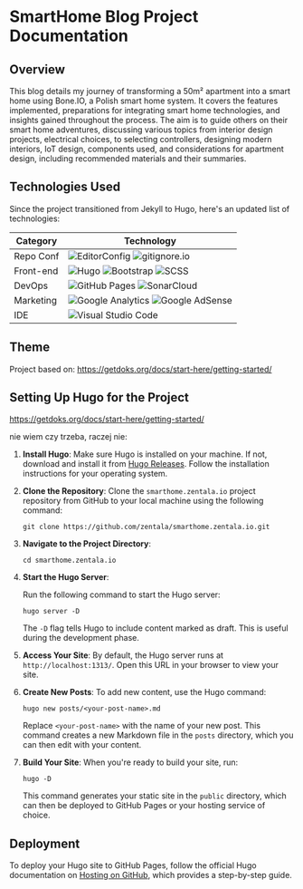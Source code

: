 # SmartHome Blog Project Documentation

## Overview

This blog details my journey of transforming a 50m² apartment into a smart home using Bone.IO, a Polish smart home system. It covers the features implemented, preparations for integrating smart home technologies, and insights gained throughout the process. The aim is to guide others on their smart home adventures, discussing various topics from interior design projects, electrical choices, to selecting controllers, designing modern interiors, IoT design, components used, and considerations for apartment design, including recommended materials and their summaries.

## Technologies Used

Since the project transitioned from Jekyll to Hugo, here's an updated list of technologies:

| Category | Technology |
|---|---|
| Repo Conf | ![EditorConfig](https://img.shields.io/badge/-EditorConfig-FEFEFE?logo=editorconfig&logoColor=black) ![gitignore.io](https://img.shields.io/badge/-gitignore.io-204ECF?logo=gitignoredotio&logoColor=white) |
| Front-end     | ![Hugo](https://img.shields.io/badge/-Hugo-FF4088?logo=hugo&logoColor=white) ![Bootstrap](https://img.shields.io/badge/-Bootstrap-563D7C?logo=bootstrap&logoColor=white) ![SCSS](https://img.shields.io/badge/-SCSS-CC6699?logo=sass&logoColor=white) &nbsp;  |
| DevOps        | ![GitHub Pages](https://img.shields.io/badge/-GitHubPages-222222?logo=githubpages&logoColor=white) ![SonarCloud](https://img.shields.io/badge/-SonarCloud-F3702A?logo=sonarcloud&logoColor=white) |
| Marketing     | ![Google Analytics](https://img.shields.io/badge/-GoogleAnalytics-4285F4?logo=googleanalytics&logoColor=white) ![Google AdSense](https://img.shields.io/badge/-GoogleAdSense-E37400?logo=googleadsense&logoColor=white) |
| IDE | ![Visual Studio Code](https://img.shields.io/badge/-VisualStudioCode-007ACC?logo=visualstudiocode&logoColor=white)                     |

## Theme

Project based on: https://getdoks.org/docs/start-here/getting-started/

## Setting Up Hugo for the Project

https://getdoks.org/docs/start-here/getting-started/


nie wiem czy trzeba, raczej nie:


1. **Install Hugo**: Make sure Hugo is installed on your machine. If not, download and install it from [Hugo Releases](https://github.com/gohugoio/hugo/releases). Follow the installation instructions for your operating system.

2. **Clone the Repository**: Clone the `smarthome.zentala.io` project repository from GitHub to your local machine using the following command:

   ```
   git clone https://github.com/zentala/smarthome.zentala.io.git
   ```

3. **Navigate to the Project Directory**:

   ```
   cd smarthome.zentala.io
   ```

4. **Start the Hugo Server**:

   Run the following command to start the Hugo server:

   ```
   hugo server -D
   ```

   The `-D` flag tells Hugo to include content marked as draft. This is useful during the development phase.

5. **Access Your Site**: By default, the Hugo server runs at `http://localhost:1313/`. Open this URL in your browser to view your site.

6. **Create New Posts**: To add new content, use the Hugo command:

   ```
   hugo new posts/<your-post-name>.md
   ```

   Replace `<your-post-name>` with the name of your new post. This command creates a new Markdown file in the `posts` directory, which you can then edit with your content.

7. **Build Your Site**: When you're ready to build your site, run:

   ```
   hugo -D
   ```

   This command generates your static site in the `public` directory, which can then be deployed to GitHub Pages or your hosting service of choice.

## Deployment

To deploy your Hugo site to GitHub Pages, follow the official Hugo documentation on [Hosting on GitHub](https://gohugo.io/hosting-and-deployment/hosting-on-github/), which provides a step-by-step guide.


